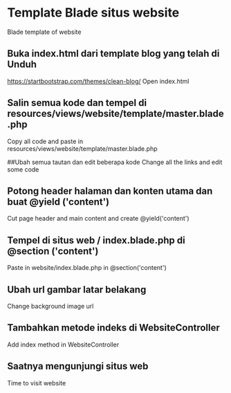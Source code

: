 # Template Blade situs website
Blade template of website

## Buka index.html dari template blog yang telah di Unduh
https://startbootstrap.com/themes/clean-blog/
Open index.html

## Salin semua kode dan tempel di resources/views/website/template/master.blade.php
Copy all code and paste in resources/views/website/template/master.blade.php

##Ubah semua tautan dan edit beberapa kode
Change all the links and edit some code

## Potong header halaman dan konten utama dan buat @yield ('content')
Cut page header and main content and create @yield('content')

## Tempel di situs web / index.blade.php di @section ('content')
Paste in website/index.blade.php in @section('content')

## Ubah url gambar latar belakang
Change background image url

## Tambahkan metode indeks di WebsiteController
Add index method in WebsiteController

## Saatnya mengunjungi situs web
Time to visit website
